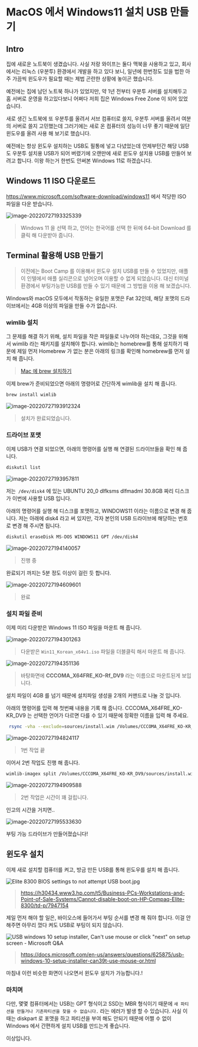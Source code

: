 # MacOS 에서 Windows11 설치 USB 만들기

## Intro

집에 새로운 노트북이 생겼습니다. 사실 저랑 와이프는 둘다 맥북을 사용하고 있고, 회사에서는 리눅스 (우분투) 환경에서 개발을 하고 있다 보니, 일년에 한번정도 있을 법한 아주 가끔씩 윈도우가 필요할 때는 제법 곤란한 상황에 놓이곤 했습니다.

예전에는 집에 남던 노트북 하나가 있었지만, 약 1년 전부터 우분투 서버를 설치해두고 홈 서버로 운영을 하고있다보니 어쩌다 저희 집은 Windows Free Zone 이 되어 있었습니다.

새로 생긴 노트북에 또 우분투를 올려서 서브 컴퓨터로 쓸지, 우분투 서버를 올려서 여분의 서버로 쓸지 고민했는데 그러기에는 새로 온 컴퓨터의 성능이 너무 좋기 때문에 일단 윈도우를 올려 사용 해 보기로 했습니다.

예전에는 항상 윈도우 설치하는 USB도 필통에 넣고 다녔었는데 언제부턴간 해당 USB도 우분투 설치용 USB가 되어 버렸기에 오랜만에 새로 윈도우 설치용 USB를 만들어 보려고 합니다. 이왕 하는거 한번도 안써본 Windows 11로 하겠습니다.

## Windows 11 ISO 다운로드

https://www.microsoft.com/software-download/windows11 에서 적당한 ISO 파일을 다운 받습니다.

![image-20220727193325339](https://raw.githubusercontent.com/Shane-Park/mdblog/main/OS/mac/windows-boot-usb.assets/image-20220727193325339.png)

> Windows 11 을 선택 하고, 언어는 한국어를 선택 한 뒤에 64-bit Download 를 클릭 해 다운받아 줍니다.

## Terminal 활용해 USB 만들기

> 이전에는 Boot Camp 를 이용해서 윈도우 설치 USB를 만들 수 있었지만, 애플이 인텔에서 애플 실리콘으로 넘어오며 이용할 수 없게 되었습니다. 대신 터미널 환경에서 부팅가능한 USB를 만들 수 있기 때문에 그 방법을 이용 해 보겠습니다.

Windows와 macOS 모두에서 작동하는 유일한 포맷은 Fat 32인데, 해당 포맷의 드라이브에서는 4GB 이상의 파일을 만들 수가 없습니다. 

### wimlib 설치

그 문제를 해결 하기 위해, 설치 파일을 작은 파일들로 나누어야 하는데요, 그것을 위해서 wimlib 라는 패키지를 설치해야 합니다. wimlib는 homebrew를 통해 설치하기 때문에 제일 먼저 Homebrew 가 없는 분은 아래의 링크를 확인해 homebrew를 먼저 설치 해 줍니다.

> [Mac 에 brew 설치하기](https://shanepark.tistory.com/45)

이제 brew가 준비되었으면 아래의 명령어로 간단하게 wimlib을 설치 해 줍니다.

```bash
brew install wimlib
```

![image-20220727193912324](https://raw.githubusercontent.com/Shane-Park/mdblog/main/OS/mac/windows-boot-usb.assets/image-20220727193912324.png)

> 설치가 완료되었습니다.

### 드라이브 포맷

이제 USB가 연결 되었으면, 아래의 명령어를 실행 해 연결된 드라이브들을 확인 해 줍니다.

```bash
diskutil list
```

![image-20220727193957811](https://raw.githubusercontent.com/Shane-Park/mdblog/main/OS/mac/windows-boot-usb.assets/image-20220727193957811.png)

저는` /dev/disk4` 에 있는 UBUNTU 20_0 dlfksms dlfmadml 30.8GB 짜리 디스크가 이번에 사용할 USB 입니다.

아래의 명령어를 실행 해 디스크를 포맷하고, WINDOWS11 이라는 이름으로 변경 해 줍니다. 저는 아래에 disk4 라고 써 있지만, 각자 본인의 USB 드라이브에 해당하는 번호로 변경 해 주시면 됩니다.

```bash
diskutil eraseDisk MS-DOS WINDOWS11 GPT /dev/disk4
```

![image-20220727194140057](https://raw.githubusercontent.com/Shane-Park/mdblog/main/OS/mac/windows-boot-usb.assets/image-20220727194140057.png)

> 진행 중

완료되기 까지는 5분 정도 이상이 걸린 듯 합니다.

![image-20220727194609601](https://raw.githubusercontent.com/Shane-Park/mdblog/main/OS/mac/windows-boot-usb.assets/image-20220727194609601.png)

> 완료

### 설치 파일 준비

이제 미리 다운받은 Windows 11 ISO 파일을 마운트 해 줍니다.

![image-20220727194301263](https://raw.githubusercontent.com/Shane-Park/mdblog/main/OS/mac/windows-boot-usb.assets/image-20220727194301263.png)

> 다운받은 `Win11_Korean_x64v1.iso` 파일을 더블클릭 해서 마운트 해 줍니다.

![image-20220727194351136](https://raw.githubusercontent.com/Shane-Park/mdblog/main/OS/mac/windows-boot-usb.assets/image-20220727194351136.png)

> 바탕화면에 **CCCOMA_X64FRE_KO-Rf_DV9** 라는 이름으로 마운트된게 보입니다.

설치 파일이 4GB 를 넘기 때문에 설치파일 생성을 2개의 커맨드로 나눌 것 입니다.

아래의 명령어를 입력 해 첫번째 내용을 기록 해 줍니다. CCCOMA_X64FRE_KO-KR_DV9 는 선택한 언어가 다르면 다를 수 있기 때문에 정확한 이름을 입력 해 주세요.

```bash
 rsync -vha --exclude=sources/install.wim /Volumes/CCCOMA_X64FRE_KO-KR_DV9/* /Volumes/WINDOWS11
```

![image-20220727194824117](https://raw.githubusercontent.com/Shane-Park/mdblog/main/OS/mac/windows-boot-usb.assets/image-20220727194824117.png)

> 1번 작업 끝

이어서 2번 작업도 진행 해 줍니다.

```bash
wimlib-imagex split /Volumes/CCCOMA_X64FRE_KO-KR_DV9/sources/install.wim /Volumes/WINDOWS11/sources/install.swm 3000
```

![image-20220727194909588](https://raw.githubusercontent.com/Shane-Park/mdblog/main/OS/mac/windows-boot-usb.assets/image-20220727194909588.png)

> 2번 작업은 시간이 꽤 걸립니다.

인고의 시간을 거치면..

![image-20220727195533630](https://raw.githubusercontent.com/Shane-Park/mdblog/main/OS/mac/windows-boot-usb.assets/image-20220727195533630.png)

부팅 가능 드라이브가 만들어졌습니다!

## 윈도우 설치

이제 새로 설치할 컴퓨터를 켜고, 방금 만든 USB를 통해 윈도우를 설치 해 줍니다.

![Elite 8300 BIOS settings to not attempt USB boot.jpg](https://raw.githubusercontent.com/Shane-Park/mdblog/main/OS/mac/windows-boot-usb.assets/large.jpeg)

> https://h30434.www3.hp.com/t5/Business-PCs-Workstations-and-Point-of-Sale-Systems/Cannot-disable-boot-on-HP-Compaq-Elite-8300/td-p/7947154

제일 먼저 해야 할 일은, 바이오스에 들어가서 부팅 순서를 변경 해 줘야 합니다. 이걸 안해주면 아무리 껐다 켜도 USB로 부팅이 되지 않습니다. 

![USB windows 10 setup installer, Can't use mouse or click "next" on setup  screen - Microsoft Q&A](https://raw.githubusercontent.com/Shane-Park/mdblog/main/OS/mac/windows-boot-usb.assets/149034-win-20211112-15-48-46-pro.jpg)

> https://docs.microsoft.com/en-us/answers/questions/625875/usb-windows-10-setup-installer-can39t-use-mouse-or.html

마침내 이런 비슷한 화면이 나오면서 윈도우 설치가 가능합니다.!

### 마치며

다만, 몇몇 컴퓨터에서는 USB는 GPT 형식이고 SSD는 MBR 형식이기 때문에 `새 파티션을 만들거나 기존파티션을 찾을 수 없습니다.` 라는 에러가 발생 할 수 있습니다. 사실 이때는 diskpart 로 포맷을 하고 파티션을 부여 해도 안되기 때문에 어쩔 수 없이 Windows 에서 간편하게 설치 USB를 만드는게 좋습니다.

이상입니다.

